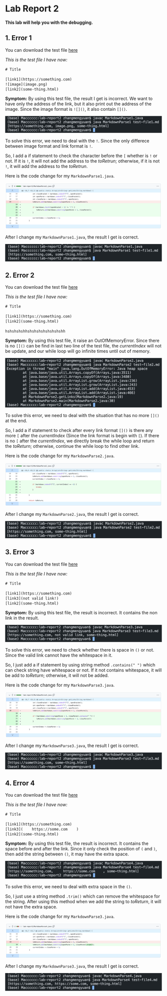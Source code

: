 # Lab Report 2
**This lab will help you with the debugging.**

## 1. Error 1
You can download the test file [here](https://github.com/Meng-zmy/cse15l-lab-reports/blob/1557d6dd6053e678865c2efaba30832bdc7d7d9c/lab-report2/test-file1.md)

*This is the test file I have now:*
```
# Title

[link1](https://something.com)
![image](image.png)
[link2](some-thing.html)
```

**Symptom:** By using this test file, the result I get is incorrect. We want to have only the address of the link, but it also print out the address of the image. Since the image format is `![]()`, it also contain `[]()`.

![image](error1.png)

To solve this error, we need to deal with the `!`. Since the only differece between image format and link format is `!`.

So, I add a if statement to check the character before the `[` whether is `!` or not. If it is `!`, it will not add the address to the *toRetrun*; otherwise, if it is not `!`, it will add the address to the *toRetrun*.

Here is the code change for my `MarkdownParse1.java`.

![image](change_1.png)

After I change my `MarkdownParse1.java`, the result I get is correct.

![image](after_change1.png)


## 2. Error 2
You can download the test file [here](https://github.com/Meng-zmy/cse15l-lab-reports/blob/c4a32b11d23344a9e96b63751c254031fb33f21f/lab-report2/test-file2.md)

*This is the test file I have now:*
```
# Title

[link1](https://something.com)
[link2](some-thing.html)

hshshshshhshshshshshshshshh
```

**Symptom:** By using this test file, it raise an OutOfMemoryError. Since there is no `[]()` can be find in last two line of the test file, the *currentIndex* will not be update, and our while loop will go infinite times until out of memory.

![image](error2.png)

To solve this error, we need to deal with the situation that has no more `[]()` at the end.

So, I add a if statement to check after every link format `[]()` is there any more `[` after the *currentIndex* (Since the link format is begin with `[`). If there is no `[` after the *currentIndex*, we directly break the while loop and return the *toReturn*; otherwise, continue the while loop to find other link.

Here is the code change for my `MarkdownParse2.java`.

![image](change_2.png)

After I change my `MarkdownParse2.java`, the result I get is correct.

![image](after_change2.png)


## 3. Error 3
You can download the test file [here](https://github.com/Meng-zmy/cse15l-lab-reports/blob/a89bee1cf9a2d215a537cd5503ebdbcde3f2fc0a/lab-report2/test-file3.md)

*This is the test file I have now:*
```
# Title

[link1](https://something.com)
[link3](not valid link!)
[link2](some-thing.html)
```

**Symptom:** By using this test file, the result is incorrect. It contains the non link in the result.

![image](error3.png)

To solve this error, we need to check whether there is space in `()` or not. Since the valid link cannot have the whitespace in it.

So, I just add a if statement by using string method `.contains(" ")` which can check string have whitespace or not. If it not contains whitespace, it will be add to *toReturn*; otherwise, it will not be added.

Here is the code change for my `MarkdownParse3.java`.

![image](change_3.png)

After I change my `MarkdownParse3.java`, the result I get is correct.

![image](after_change3.png)


## 4. Error 4
You can download the test file [here](https://github.com/Meng-zmy/cse15l-lab-reports/blob/926ee795218958d97f492ad13ee99df030d9562c/lab-report2/test-file4.md)

*This is the test file I have now:*
```
# Title

[link1](https://something.com)
[link3](    https://some.com    )
[link2](some-thing.html)
```

**Symptom:** By using this test file, the result is incorrect. It contains the space before and after the link. Since it only check the position of `(` and `)`, then add the string between `()`, it may have the extra space.

![image](error4.png)

To solve this error, we need to deal with extra space in the `()`.

So, I just use a string method `.trim()` which can remove the whitespace for the string. After using this method when we add the string to *toReturn*, it will not have the extra space.

Here is the code change for my `MarkdownParse3.java`.

![image](change_4.png)

After I change my `MarkdownParse3.java`, the result I get is correct.

![image](after_change4.png)